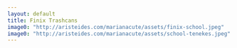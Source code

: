 ```yaml
---
layout: default
title: Finix Trashcans
image0: "http://aristeides.com/marianacute/assets/finix-school.jpeg"
image0: "http://aristeides.com/marianacute/assets/school-tenekes.jpeg"
---
```

